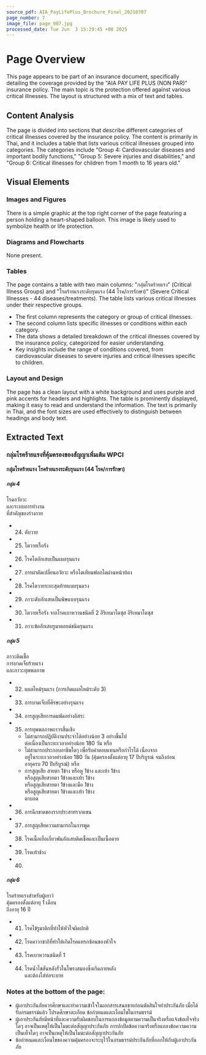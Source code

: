 ```yaml
---
source_pdf: AIA_PayLifePlus_Brochure_Final_20210707
page_number: 7
image_file: page_007.jpg
processed_date: Tue Jun  3 15:29:45 +08 2025
---
```


# Page Overview
This page appears to be part of an insurance document, specifically detailing the coverage provided by the "AIA PAY LIFE PLUS (NON PAR)" insurance policy. The main topic is the protection offered against various critical illnesses. The layout is structured with a mix of text and tables.

## Content Analysis
The page is divided into sections that describe different categories of critical illnesses covered by the insurance policy. The content is primarily in Thai, and it includes a table that lists various critical illnesses grouped into categories. The categories include "Group 4: Cardiovascular diseases and important bodily functions," "Group 5: Severe injuries and disabilities," and "Group 6: Critical illnesses for children from 1 month to 16 years old."

## Visual Elements

### Images and Figures
There is a simple graphic at the top right corner of the page featuring a person holding a heart-shaped balloon. This image is likely used to symbolize health or life protection.

### Diagrams and Flowcharts
None present.

### Tables
The page contains a table with two main columns: "กลุ่มโรคร้ายแรง" (Critical Illness Groups) and "โรคร้ายแรงระดับรุนแรง (44 โรค/การรักษา)" (Severe Critical Illnesses - 44 diseases/treatments). The table lists various critical illnesses under their respective groups.

- The first column represents the category or group of critical illnesses.
- The second column lists specific illnesses or conditions within each category.
- The data shows a detailed breakdown of the critical illnesses covered by the insurance policy, categorized for easier understanding.
- Key insights include the range of conditions covered, from cardiovascular diseases to severe injuries and critical illnesses specific to children.

### Layout and Design
The page has a clean layout with a white background and uses purple and pink accents for headers and highlights. The table is prominently displayed, making it easy to read and understand the information. The text is primarily in Thai, and the font sizes are used effectively to distinguish between headings and body text.

## Extracted Text
### กลุ่มโรคร้ายแรงที่คุ้มครองของสัญญาเพิ่มเติม WPCI
#### กลุ่มโรคร้ายแรง	โรคร้ายแรงระดับรุนแรง (44 โรค/การรักษา)
##### กลุ่ม 4  
โรดอวัยวะ  
และระบบการทำงาน  
ที่สำคัญของร่างกาย  
- 24. ตับวาย  
- 25. ไตวายเรื้อรัง  
- 26. โรคไตอักเสบเป็นแผลรุนแรง  
- 27. การผ่าตัดเปลี่ยนอวัยวะ หรือไตเทียมฟอกไตผ่านหน้าท้อง  
- 28. โรคไตวายระยะสุดท้ายแบบรุนแรง  
- 29. ภาวะตับอักเสบเป็นพิษแบบรุนแรง  
- 30. ไตวายเรื้อรัง จากโรคเบาหวานชนิดที่ 2 อีริเทมาโตซุส อีริเทมาโตซุส  
- 31. ภาวะข้ออักเสบรูมาตอยด์ชนิดรุนแรง  

##### กลุ่ม 5  
ภาวะติดเชื้อ  
การบาดเจ็บร้ายแรง  
และภาวะทุพพลภาพ  
- 32. แผลไหม้รุนแรง (การเกิดแผลไหม้ระดับ 3)  
- 33. การบาดเจ็บที่ศีรษะอย่างรุนแรง  
- 34. การสูญเสียการดมพัดอย่างอิสระ  
- 35. การทุพพลภาพถาวรสิ้นเชิง  
    - ไม่สามารถปฏิบัติงานประจำได้อย่างน้อย 3 อย่างขึ้นไป  
ต่อเนื่องเป็นระยะเวลาอย่างน้อย 180 วัน หรือ  
    - ไม่สามารถประกอบอาชีพใดๆ เพื่อรับค่าตอบแทนหรือกำไรได้ เนื่องจาก  
อยู่ในระยะเวลาอย่างน้อย 180 วัน (คุ้มครองตั้งแต่อายุ 17 ปีบริบูรณ์ จนถึงก่อน  
อายุครบ 70 ปีบริบูรณ์) หรือ  
    - การสูญเสีย สายตา 1ข้าง หรือหู 1ข้าง และเท้า 1ข้าง  
หรือสูญเสียสายตา 1ข้างและเท้า 1ข้าง  
หรือสูญเสียสายตา 1ข้างและมือ 1ข้าง  
หรือสูญเสียสายตา 1ข้างและเท้า 1ข้าง  
ตาบอด  
- 36. การฉีกขาดของรากประสาทรากแขน  
- 37. การสูญเสียความสามารถในการพูด  
- 38. โรคเนื้อเยื่อเกี่ยวพันอักเสบติดเชื้อและเป็นเนื้อตาย  
- 39. โรคเท้าช้าง  
- 40.  

##### กลุ่ม 6  
โรคร้ายแรงสำหรับผู้เยาว์  
คุ้มครองตั้งแต่อายุ 1 เดือน  
ถึงอายุ 16 ปี  
- 41. โรคไข้รูมาติกที่ทำให้หัวใจผิดปกติ  
- 42. โรคคาวาซากิที่ทำให้เกิดโรคแทรกซ้อนของหัวใจ  
- 43. โรคเบาหวานชนิดที่ 1  
- 44. โรคน้ำไขสันหลังรั่วในโพรงสมองซึ่งเกิดภายหลัง  
และต้องใส่ท่อระบาย  

### Notes at the bottom of the page:
- ผู้เอาประกันภัยควรศึกษาและทำความเข้าใจในเอกสารเสนอขายก่อนตัดสินใจทำประกันภัย เมื่อได้รับกรมธรรม์แล้ว โปรดศึกษาละเอียด ข้อกำหนดและเงื่อนไขในกรมธรรม์
- ผู้เอาประกันภัยมีหน้าที่และความรับผิดชอบในการแถลงข้อมูลตามความเป็นจริงหรือแจ้งข้อเท็จจริงใดๆ อาจเป็นเหตุให้เป็นโมฆะต่อสัญญาประกันภัย การปกปิดข้อความจริงหรือแถลงข้อความความเป็นเท็จใดๆ อาจเป็นเหตุให้เป็นโมฆะต่อสัญญาประกันภัย
- ข้อกำหนดและเงื่อนไขของความคุ้มครองจะระบุไว้ในกรมธรรม์ประกันภัยที่ออกให้กับผู้เอาประกันภัย